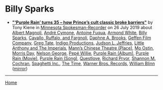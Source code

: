 # Billy Sparks

 - [**"‘Purple Rain’ turns 35 – how Prince’s cult classic broke barriers"**](http://spokesman-recorder.com/2019/07/26/purple-rain-turns-35-how-princes-cult-classic-broke-barriers/) by Tony Kiene in [Minnesota Spokesman-Recorder](http://spokesman-recorder.com/) on 26 July 2019 about [Albert Magnoli](https://bjmdotnet.github.io/pr1nc3/topics/albert-magnoli/), [André Cymone](https://bjmdotnet.github.io/pr1nc3/topics/andr-cymone/), [Antoine Fuqua](https://bjmdotnet.github.io/pr1nc3/topics/antoine-fuqua/), [Armond White](https://bjmdotnet.github.io/pr1nc3/topics/armond-white/), [Billy Sparks](https://bjmdotnet.github.io/pr1nc3/topics/billy-sparks/), [Cavallo, Ruffalo, and Fargnoli](https://bjmdotnet.github.io/pr1nc3/topics/cavallo-ruffalo-and-fargnoli/), [Daphne A. Brooks](https://bjmdotnet.github.io/pr1nc3/topics/daphne-a-brooks/), [Geffen Film Company](https://bjmdotnet.github.io/pr1nc3/topics/geffen-film-company/), [Greg Tate](https://bjmdotnet.github.io/pr1nc3/topics/greg-tate/), [Indigo Productions](https://bjmdotnet.github.io/pr1nc3/topics/indigo-productions/), [Judson L. Jeffries](https://bjmdotnet.github.io/pr1nc3/topics/judson-l-jeffries/), [Little Anthony and The Imperials](https://bjmdotnet.github.io/pr1nc3/topics/little-anthony-and-the-imperials/), [Mann’s Chinese Theatre (Place)](https://bjmdotnet.github.io/pr1nc3/topics/place/mann-s-chinese-theatre/), [Mo Ostin](https://bjmdotnet.github.io/pr1nc3/topics/mo-ostin/), [Morris Day](https://bjmdotnet.github.io/pr1nc3/topics/morris-day/), [Nelson George](https://bjmdotnet.github.io/pr1nc3/topics/nelson-george/), [Pepé Willie](https://bjmdotnet.github.io/pr1nc3/topics/pep-willie/), [Purple Rain (Album)](https://bjmdotnet.github.io/pr1nc3/topics/album/purple-rain/), [Purple Rain (Movie)](https://bjmdotnet.github.io/pr1nc3/topics/movie/purple-rain/), [Purple Rain (Song)](https://bjmdotnet.github.io/pr1nc3/topics/song/purple-rain/), [Questlove](https://bjmdotnet.github.io/pr1nc3/topics/questlove/), [Richard Pryor](https://bjmdotnet.github.io/pr1nc3/topics/richard-pryor/), [Shannon M. Cochran](https://bjmdotnet.github.io/pr1nc3/topics/shannon-m-cochran/), [Spaghetti Inc.](https://bjmdotnet.github.io/pr1nc3/topics/spaghetti-inc/), [The Time](https://bjmdotnet.github.io/pr1nc3/topics/the-time/), [Warner Bros. Records](https://bjmdotnet.github.io/pr1nc3/topics/warner-bros-records/), [William Blinn](https://bjmdotnet.github.io/pr1nc3/topics/william-blinn/) ([mirror](https://web.archive.org/web/*/http://spokesman-recorder.com/2019/07/26/purple-rain-turns-35-how-princes-cult-classic-broke-barriers/))

----

[Home](../)
